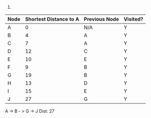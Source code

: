 1. 

| Node | Shortest Distance to A | Previous Node | Visited? |
| ---- | ---------------------- | ------------- | -------- |
| A    | 0                      | N/A           | Y        |
| B    | 4                      | A             | Y        |
| C    | 7                      | A             | Y        |
| D    | 12                     | C             | Y        |
| E    | 10                     | E             | Y        |
| F    | 9                      | B             | Y        |
| G    | 19                     | B             | Y        |
| H    | 13                     | D             | Y        |
| I    | 15                     | E             | Y        |
| J    | 27                     | G             | Y        |

A -> B - > G -> J
Dist: 27
